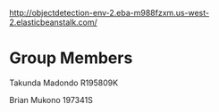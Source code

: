 http://objectdetection-env-2.eba-m988fzxm.us-west-2.elasticbeanstalk.com/

# Group Members

Takunda Madondo R195809K

Brian Mukono 197341S

